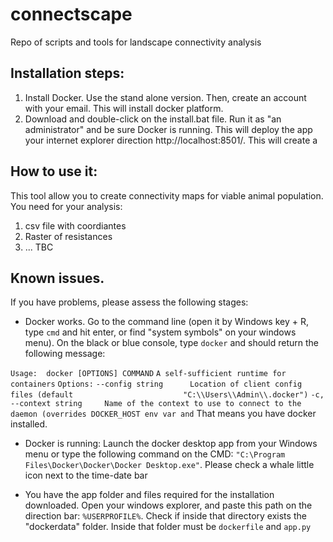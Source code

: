 # connectscape
Repo of scripts and tools for landscape connectivity analysis

## Installation steps:
1. Install Docker. Use the stand alone version. Then, create an account with your email. This will install docker platform.
2. Download and double-click on the install.bat file. Run it as "an administrator" and be sure Docker is running. 
  This will deploy the app your internet explorer direction http://localhost:8501/. 
  This will create a 

## How to use it:
This tool allow you to create connectivity maps for viable animal population.
You need for your analysis:
1. csv file with coordiantes
2. Raster of resistances
3.  ... TBC


## Known issues.
If you have problems, please assess the following stages:
- Docker works. Go to the command line (open it by Windows key + R, type `cmd` and hit enter, or find "system symbols" on your windows menu). On the black or blue console, type `docker` and should return the following message:

`Usage:  docker [OPTIONS] COMMAND`
`A self-sufficient runtime for containers`
`Options:`
      `--config string      Location of client config files (default`
   `                        "C:\\Users\\Admin\\.docker")`
  `-c, --context string     Name of the context to use to connect to the`
                           `daemon (overrides DOCKER_HOST env var and`
That means you have docker installed.

- Docker is running: Launch the docker desktop app from your Windows menu or type the following command on the CMD: `"C:\Program Files\Docker\Docker\Docker Desktop.exe"`. Please check a whale little icon next to the time-date bar

- You have the app folder and files required for the installation downloaded. Open your windows explorer, and paste this path on the direction bar: `%USERPROFILE%`. Check if inside that directory exists the "dockerdata" folder. Inside that folder must be `dockerfile` and `app.py`

